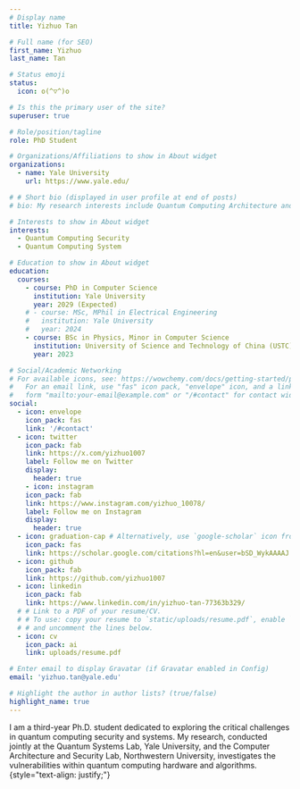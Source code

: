 ```yaml
---
# Display name
title: Yizhuo Tan

# Full name (for SEO)
first_name: Yizhuo
last_name: Tan

# Status emoji
status:
  icon: o(^▽^)o

# Is this the primary user of the site?
superuser: true

# Role/position/tagline
role: PhD Student

# Organizations/Affiliations to show in About widget
organizations:
  - name: Yale University
    url: https://www.yale.edu/

# # Short bio (displayed in user profile at end of posts)
# bio: My research interests include Quantum Computing Architecture and Security.

# Interests to show in About widget
interests:
  - Quantum Computing Security
  - Quantum Computing System

# Education to show in About widget
education:
  courses:
    - course: PhD in Computer Science
      institution: Yale University
      year: 2029 (Expected)
    # - course: MSc, MPhil in Electrical Engineering
    #   institution: Yale University
    #   year: 2024
    - course: BSc in Physics, Minor in Computer Science
      institution: University of Science and Technology of China (USTC)
      year: 2023

# Social/Academic Networking
# For available icons, see: https://wowchemy.com/docs/getting-started/page-builder/#icons
#   For an email link, use "fas" icon pack, "envelope" icon, and a link in the
#   form "mailto:your-email@example.com" or "/#contact" for contact widget.
social:
  - icon: envelope
    icon_pack: fas
    link: '/#contact'
  - icon: twitter
    icon_pack: fab
    link: https://x.com/yizhuo1007
    label: Follow me on Twitter
    display:
      header: true
    - icon: instagram
    icon_pack: fab
    link: https://www.instagram.com/yizhuo_10078/
    label: Follow me on Instagram
    display:
      header: true
  - icon: graduation-cap # Alternatively, use `google-scholar` icon from `ai` icon pack or graduation-cap
    icon_pack: fas
    link: https://scholar.google.com/citations?hl=en&user=bSD_WykAAAAJ
  - icon: github
    icon_pack: fab
    link: https://github.com/yizhuo1007
  - icon: linkedin
    icon_pack: fab
    link: https://www.linkedin.com/in/yizhuo-tan-77363b329/
  # # Link to a PDF of your resume/CV.
  # # To use: copy your resume to `static/uploads/resume.pdf`, enable `ai` icons in `params.yaml`,
  # # and uncomment the lines below.
  - icon: cv
    icon_pack: ai
    link: uploads/resume.pdf

# Enter email to display Gravatar (if Gravatar enabled in Config)
email: 'yizhuo.tan@yale.edu'

# Highlight the author in author lists? (true/false)
highlight_name: true
---
```


I am a third-year Ph.D. student dedicated to exploring the critical challenges in quantum computing security and systems. My research, conducted jointly at the Quantum Systems Lab, Yale University, and the Computer Architecture and Security Lab, Northwestern University, investigates the vulnerabilities within quantum computing hardware and algorithms. 
{style="text-align: justify;"}

